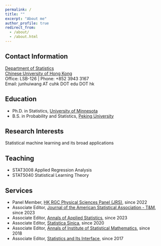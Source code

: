 ```yaml
---
permalink: /
title: ""
excerpt: "About me"
author_profile: true
redirect_from: 
  - /about/
  - /about.html
---
```

Contact Information
------
[Department of Statistics](https://www.sta.cuhk.edu.hk/)<br>
[Chinese University of Hong Kong](https://www.cuhk.edu.hk/)<br>
Office: LSB-126 | Phone: +852 3943 3167<br>
Email: junhuiwang AT cuhk DOT edu DOT hk

Education
------
* Ph.D. in Statistics, [University of Minnesota](http://www.umn.edu/)  
* B.S. in Probability and Statistics, [Peking University](http://www.pku.edu.cn/)

Research Interests
------
Statistical machine learning and its broad applications

Teaching
------
* STAT3008 Applied Regression Analysis
* STAT5040 Statistical Learning Theory
  
Services
------
* Panel Member, [HK RGC Physical Sciences Panel (JRS)](https://www.ugc.edu.hk/eng/rgc/about/membership/ppanel/jrs.html), since 2022
* Associate Editor, [Journal of the American Statistical Association - T&M](https://www.tandfonline.com/action/journalInformation?show=editorialBoard&journalCode=uasa20&cookieSet=1), since 2023
* Associate Editor, [Annals of Applied Statistics](https://imstat.org/journals-and-publications/annals-of-applied-statistics/annals-of-applied-statistics-editorial-board/), since 2023
* Associate Editor, [Statistica Sinica](http://www3.stat.sinica.edu.tw/statistica/), since 2020
* Associate Editor, [Annals of Institute of Statistical Mathematics](http://www.springer.com/statistics/journal/10463/PSE?detailsPage=editorialBoard), since 2018
* Associate Editor, [Statistics and Its Interface](https://www.intlpress.com/site/pub/pages/journals/items/sii/_home/_main/index.php), since 2017
